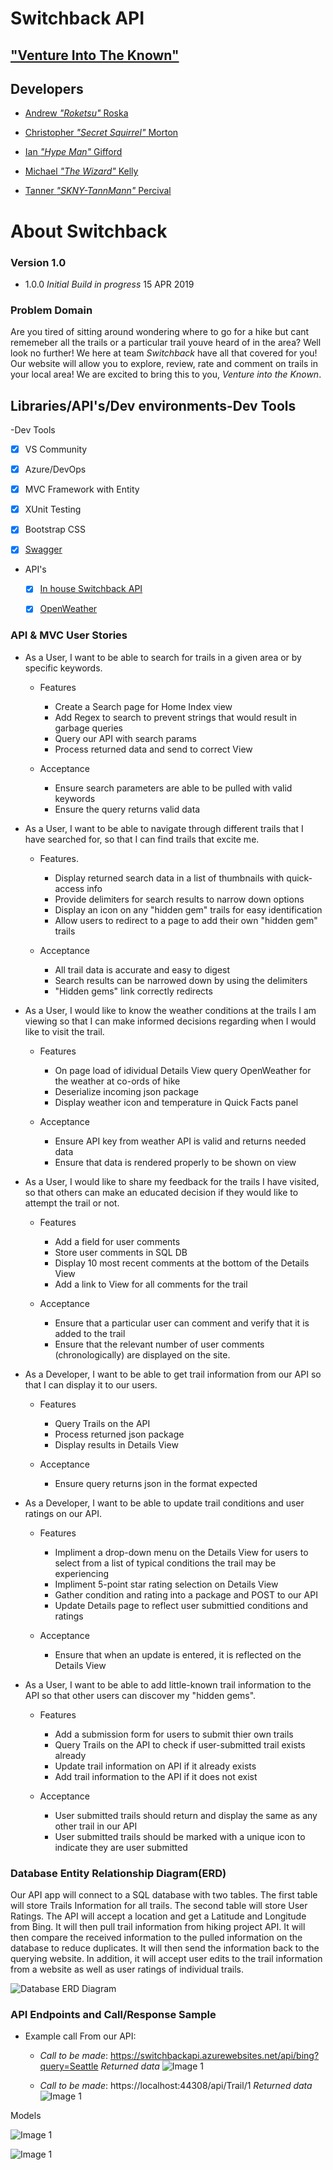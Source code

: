 # Switchback API #

## **["Venture Into The Known"](https://switchback.azurewebsites.net/)**

## Developers ##

- [Andrew *"Roketsu"* Roska](https://github.com/Roketsu86)

- [Christopher *"Secret Squirrel"* Morton](https://github.com/cmorto02)

- [Ian *"Hype Man"* Gifford](https://github.com/IanGifford261)

- [Michael *"The Wizard"* Kelly](https://github.com/Michael-S-Kelly)

- [Tanner *"SKNY-TannMann"* Percival](https://github.com/Tanner253)

# About Switchback #

### Version 1.0 ###
- 1.0.0 *Initial Build in progress* 15 APR 2019

### Problem Domain ###

Are you tired of sitting around wondering where to go for a hike but cant rememeber all the trails or a particular trail youve heard of in the area? Well look no further! We here at team *Switchback* have all that covered for you! Our website will allow you to explore, review, rate and comment on trails in your local area! We are excited to bring this to you, *Venture into the Known*.

## Libraries/API's/Dev environments-Dev Tools

-Dev Tools
   - [X] VS Community

   - [X] Azure/DevOps

   - [X] MVC Framework with Entity

   - [X] XUnit Testing

   - [X] Bootstrap CSS
   
   - [X] [Swagger](https://switchbackapi.azurewebsites.net/index.html)

- API's
   - [X] [In house Switchback API](https://switchbackapi.azurewebsites.net/index.html)

   - [X] [OpenWeather](https://openweathermap.org/api)


### API & MVC User Stories ###

- As a User, I want to be able to search for trails in a given area or by specific keywords.
   - Features
      - Create a Search page for Home Index view
      - Add Regex to search to prevent strings that would result in garbage queries
      - Query our API with search params
      - Process returned data and send to correct View

   - Acceptance
      - Ensure search parameters are able to be pulled with valid keywords
      - Ensure the query returns valid data

- As a User, I want to be able to navigate through different trails that I have searched for, so that I can find trails that excite me.
   - Features.
      - Display returned search data in a list of thumbnails with quick-access info
      - Provide delimiters for search results to narrow down options
      - Display an icon on any "hidden gem" trails for easy identification
      - Allow users to redirect to a page to add their own "hidden gem" trails

   - Acceptance
      - All trail data is accurate and easy to digest
      - Search results can be narrowed down by using the delimiters
      - "Hidden gems" link correctly redirects

- As a User, I would like to know the weather conditions at the trails I am viewing so that I can make informed decisions regarding when I would like to visit the trail.
   - Features
      - On page load of idividual Details View query OpenWeather for the weather at co-ords of hike
      - Deserialize incoming json package
      - Display weather icon and temperature in Quick Facts panel

   - Acceptance
      - Ensure API key from weather API is valid and returns needed data
      - Ensure that data is rendered properly to be shown on view 

- As a User, I would like to share my feedback for the trails I have visited, so that others can make an educated decision if they would like to attempt the trail or not.
   - Features
      - Add a field for user comments
      - Store user comments in SQL DB
      - Display 10 most recent comments at the bottom of the Details View
      - Add a link to View for all comments for the trail

   - Acceptance
      - Ensure that a particular user can comment and verify that it is added to the trail
      - Ensure that the relevant number of user comments (chronologically) are displayed on the site.

- As a Developer, I want to be able to get trail information from our API so that I can display it to our users.
   - Features
      - Query Trails on the API
      - Process returned json package
      - Display results in Details View

   - Acceptance
      - Ensure query returns json in the format expected

- As a Developer, I want to be able to update trail conditions and user ratings on our API.
   - Features
      - Impliment a drop-down menu on the Details View for users to select from a list of typical conditions the trail may be experiencing
      - Impliment 5-point star rating selection on Details View
      - Gather condition and rating into a package and POST to our API
      - Update Details page to reflect user submittied conditions and ratings

   - Acceptance
      - Ensure that when an update is entered, it is reflected on the Details View

- As a User, I want to be able to add little-known trail information to the API so that other users can discover my "hidden gems".
   - Features
      - Add a submission form for users to submit thier own trails
      - Query Trails on the API to check if user-submitted trail exists already
      - Update trail information on API if it already exists
      - Add trail information to the API if it does not exist

   - Acceptance
      - User submitted trails should return and display the same as any other trail in our API
      - User submitted trails should be marked with a unique icon to indicate they are user submitted

### Database Entity Relationship Diagram(ERD)

Our API app will connect to a SQL database with two tables.  The first table will store Trails Information for all trails.  The second table will store User Ratings.  The API will accept a location and get a Latitude and Longitude from Bing.  It will then pull trail information from hiking project API.  It will then compare the received information to the pulled information on the database to reduce duplicates.  It will then send the information back to the querying website.  In addition, it will accept user edits to the trail information from a website as well as user ratings of individual trails.


![Database ERD Diagram](https://github.com/targaryen-house/API-App/blob/dev-branch/Assets/API-ERD.png)

### API Endpoints and Call/Response Sample ###

- Example call From our API:

  - *Call to be made*: https://switchbackapi.azurewebsites.net/api/bing?query=Seattle
*Returned data*
![Image 1](Assets/LocationSearchResponse.PNG)

  - *Call to be made*: https://localhost:44308/api/Trail/1
*Returned data*
![Image 1](Assets/SearchTrail.PNG)

Models

![Image 1](Assets/TrailModel.PNG)

![Image 1](Assets/UserRatingModel.PNG)


